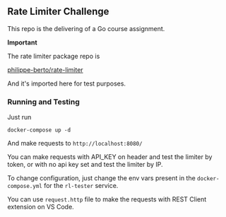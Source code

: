 ## Rate Limiter Challenge

This repo is the delivering of a Go course assignment.

**Important**

The rate limiter package repo is

[philippe-berto/rate-limiter](https://github.com/philippe-berto/rate-limiter)

And it's imported here for test purposes.

### Running and Testing

Just run

```
docker-compose up -d
```

And make requests to `http://localhost:8080/`

You can make requests with API_KEY on header and test the limiter by token, or with no api key set and test the limiter by IP.

To change configuration, just change the env vars present in the `docker-compose.yml` for the `rl-tester` service.

You can use `request.http` file to make the requests with REST Client extension on VS Code.
